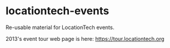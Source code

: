locationtech-events
===================

Re-usable material for LocationTech events.

2013's event tour web page is here:
https://tour.locationtech.org

